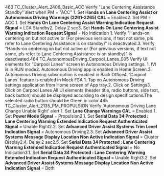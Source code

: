 463 TC_Cluster_Alert_2406_Basic_ACC Verify "Lane Centering Assistance Standby" alert when PM = "ACC" 1. Set **Hands on Lane Centering Assist or Autonomous Driving Warnings (2261-2265) CAL** = Enabled2. Set PM = ACC 1. Set **Hands On Lane Centering Assist Warning Indication Request Signal** = LCA Standby2. Delay 2 sec3. Set **Hands On Lane Centering Assist Warning Indication Request Signal** = No Indication 1. Verify "Hands-on centering on but not active or (For previous versions, if text not same, pls refer to Lane Centering Assistance is on standby)" is deactivated.3. Verify "Hands-on centering on but not active or (For previous versions, if text not same, pls refer to Lane Centering Assistance is on standby)" is deactivated.464 TC_AutonomousDriving_Carpool_Lanes_005 Verify UI elements for "Carpool Lanes" screen in Autonomous Driving settings. 1. IVI is in RUN mode2. Autonomous Driving app is enabled in Home Screen.3. Autonomous Driving subscription is enabled in Back Office4. 'Carpool Lanes' feature is enabled in Mock FSA 1. Tap on Autonomous Driving settings application from Home screen of App tray.2. Click on Settings3. Click on Carpool Lanes All UI elements (header title, radio buttons, side text, back button) should be displayed according to design specifications.The selected radio button should be Green in color.465 TC_Cluster_Alert_2135_PM_PROPULSION Verify 'Autonomous Driving Lane Change Unable Right' alert 1. Set **Lane Change Warnings CAL** = Enabled 1. Set **Power Mode Signal** = Propulsion2.1. Set **Serial Data 34 Protected : Lane Centering Warning Extended Indication Request Authenticated Signal** = Unable Right2.2. Set **Advanced Driver Assist Systems Trim Level Indication Signal** = Autonomous Driving2.3. Set **Advanced Driver Assist Systems Message Display Location Non Active Indication Signal** = Cluster Display2.4. Delay 2 sec2.5. Set **Serial Data 34 Protected : Lane Centering Warning Extended Indication Request Authenticated Signal** = No Indication3.1. Set **Serial Data 34 Protected : Lane Centering Warning Extended Indication Request Authenticated Signal** = Unable Right3.2. Set **Advanced Driver Assist Systems Message Display Location Non Active Indication Signal** = Both